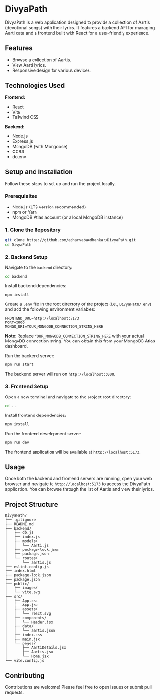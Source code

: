 # DivyaPath

DivyaPath is a web application designed to provide a collection of Aartis (devotional songs) with their lyrics. It features a backend API for managing Aarti data and a frontend built with React for a user-friendly experience.

## Features

-   Browse a collection of Aartis.
-   View Aarti lyrics.
-   Responsive design for various devices.

## Technologies Used

**Frontend:**

-   React
-   Vite
-   Tailwind CSS

**Backend:**

-   Node.js
-   Express.js
-   MongoDB (with Mongoose)
-   CORS
-   dotenv

## Setup and Installation

Follow these steps to set up and run the project locally.

### Prerequisites

-   Node.js (LTS version recommended)
-   npm or Yarn
-   MongoDB Atlas account (or a local MongoDB instance)

### 1. Clone the Repository

```bash
git clone https://github.com/atharvabaodhankar/DivyaPath.git
cd DivyaPath
```

### 2. Backend Setup

Navigate to the `backend` directory:

```bash
cd backend
```

Install backend dependencies:

```bash
npm install
```

Create a `.env` file in the root directory of the project (i.e., `DivyaPath/.env`) and add the following environment variables:

```
FRONTEND_URL=http://localhost:5173
PORT=5000
MONGO_URI=YOUR_MONGODB_CONNECTION_STRING_HERE
```

**Note**: Replace `YOUR_MONGODB_CONNECTION_STRING_HERE` with your actual MongoDB connection string. You can obtain this from your MongoDB Atlas dashboard.

Run the backend server:

```bash
npm run start
```

The backend server will run on `http://localhost:5000`.

### 3. Frontend Setup

Open a new terminal and navigate to the project root directory:

```bash
cd ..
```

Install frontend dependencies:

```bash
npm install
```

Run the frontend development server:

```bash
npm run dev
```

The frontend application will be available at `http://localhost:5173`.

## Usage

Once both the backend and frontend servers are running, open your web browser and navigate to `http://localhost:5173` to access the DivyaPath application. You can browse through the list of Aartis and view their lyrics.

## Project Structure

```
DivyaPath/
├── .gitignore
├── README.md
├── backend/
│   ├── db.js
│   ├── index.js
│   ├── models/
│   │   └── Aarti.js
│   ├── package-lock.json
│   ├── package.json
│   └── routes/
│       └── aartis.js
├── eslint.config.js
├── index.html
├── package-lock.json
├── package.json
├── public/
│   ├── images/
│   └── vite.svg
├── src/
│   ├── App.css
│   ├── App.jsx
│   ├── assets/
│   │   └── react.svg
│   ├── components/
│   │   └── Header.jsx
│   ├── data/
│   │   └── aartis.json
│   ├── index.css
│   ├── main.jsx
│   └── pages/
│       ├── AartiDetails.jsx
│       ├── Aartis.jsx
│       └── Home.jsx
└── vite.config.js
```

## Contributing

Contributions are welcome! Please feel free to open issues or submit pull requests.
